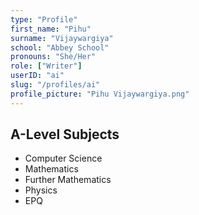 ```yaml
---
type: "Profile"
first_name: "Pihu"
surname: "Vijaywargiya"
school: "Abbey School"
pronouns: "She/Her"
role: ["Writer"]
userID: "ai"
slug: "/profiles/ai"
profile_picture: "Pihu Vijaywargiya.png"
---
```


## A-Level Subjects
- Computer Science
- Mathematics
- Further Mathematics
- Physics
- EPQ
